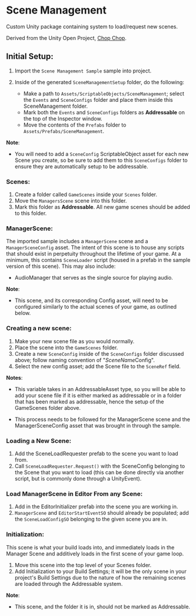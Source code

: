 # Scene Management
Custom Unity package containing system to load/request new scenes.


Derived from the Unity Open Project, [Chop Chop](https://github.com/UnityTechnologies/open-project-1/tree/main).


## Initial Setup:

1.   Import the `Scene Management Sample` sample into project.
2.   Inside of the generated `SceneManagementSetup` folder, do the following:

        - Make a path to `Assets/ScriptableObjects/SceneManagement`; select the `Events` and `SceneConfigs` folder and place them inside this SceneManagement folder.
        - Mark both the `Events` and `SceneConfigs` folders as **Addressable** on the top of the Inspector window.
        - Move the contents of the `Prefabs` folder to `Assets/Prefabs/SceneManagement`.
    
**Note**: 

- You will need to add a `SceneConfig` ScriptableObject asset for each new Scene you create, so be sure to add them to this `SceneConfigs` folder to ensure they are automatically setup to be addressable.

### Scenes:

1. Create a folder called `GameScenes` inside your `Scenes` folder.
2. Move the `ManagersScene` scene into this folder.
3. Mark this folder as **Addressable**. All new game scenes should be added to this folder.

### ManagerScene:

The imported sample includes a `ManagerScene` scene and a `ManagerSceneConfig` asset.
The intent of this scene is to house any scripts that should exist in perpetuity throughout the lifetime of your game. At a minimum, this contains `SceneLoader` script (housed in a prefab in the sample version of this scene). This may also include:

- AudioManager that serves as the single source for playing audio.

**Note**: 

- This scene, and its corresponding Config asset, will need to be configured similarly to the actual scenes of your game, as outlined below.

### Creating a new scene:

1.  Make your new scene file as you would normally.
2.  Place the scene into the `GameScenes` folder.
3.  Create a new `SceneConfig` inside of the `SceneConfigs` folder discussed above; follow naming convention of "*SceneName*Config".
4.  Select the new config asset; add the Scene file to the `SceneRef` field.

**Notes**:

- This variable takes in an AddressableAsset type, so you will be able to add your scene file if it is either marked as addressable or in a folder that has been marked as addressable, hence the setup of the GameScenes folder above.

- This process needs to be followed for the ManagerScene scene and the ManagerSceneConfig asset that was brought in through the sample.


### Loading a New Scene:

1. Add the SceneLoadRequester prefab to the scene you want to load from.
2. Call `SceneLoadRequester.Request()` with the SceneConfig belonging to the Scene that you want to load (this can be done directly via another script, but is commonly done through a UnityEvent).

### Load ManagerScene in Editor From any Scene:

1. Add in the EditorInitializer prefab into the scene you are working in.
2. `ManagerScene` and `EditorStartEventSO` should already be populated; add the `SceneLoadConfigSO` belonging to the given scene you are in.


### Initialization:

This scene is what your build loads into, and immediately loads in the Manager Scene and additively loads in the first scene of your game loop.

1. Move this scene into the top level of your Scenes folder.
2. Add Initialization to your Build Settings; it will be the only scene in your project's Build Settings due to the nature of how the remaining scenes are loaded through the Addressable system.

**Note**:

- This scene, and the folder it is in, should not be marked as Addressable.


